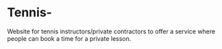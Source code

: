 # Tennis-
Website for tennis instructors/private contractors to offer a service where people can book a time for a private lesson. 

